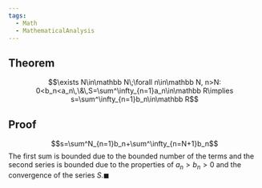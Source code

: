 ```yaml
---
tags:
  - Math
  - MathematicalAnalysis
---
```

## Theorem
$$\exists N\in\mathbb N\;\forall n\in\mathbb N, n>N: 0<b_n<a_n\,\&\,S=\sum^\infty_{n=1}a_n\in\mathbb R\implies s=\sum^\infty_{n=1}b_n\in\mathbb R$$
## Proof
$$s=\sum^N_{n=1}b_n+\sum^\infty_{n=N+1}b_n$$
The first sum is bounded due to the bounded number of the terms and the second series is bounded due to the properties of $a_n > b_n > 0$ and the convergence of the series $S. \blacksquare$
